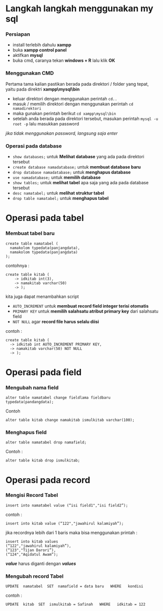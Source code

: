 # Langkah langkah menggunakan my sql
### Persiapan
- install terlebih dahulu **xampp**
- buka **xampp control panel**
- aktifkan **mysql**
- buka cmd, caranya tekan **windows + R** lalu klik **OK**

### Menggunakan CMD
Pertama tama kalian pastikan berada pada direktori / folder yang tepat, yaitu pada direktri **xampp\mysql\bin**
- keluar direktori dengan menggunakan perintah ```cd..```
- masuk / memilih direktori dengan menggunakan perintah ```cd namadirektori```
- maka gunakan perintah berikut ```cd xampp\mysql\bin```
- setelah anda berada pada direktori tersebut, masukan perintah ```mysql -u root -p``` lalu masukkan password

_jika tidak menggunakan password, langsung saja enter_

### Operasi pada database
- ```show databases;``` untuk **Melihat database** yang ada pada direktori tersebut
- ```create database namadatabase;``` untuk **membuat database baru**
- ```drop database namadatabase;``` untuk **menghapus database**
- ```use namadatabase;``` untuk **memilih database**
- ```show tables;``` untuk **melihat tabel** apa saja yang ada pada database tersebut
- ```desc namatabel;``` untuk **melihat struktur tabel**
- ```drop table namatabel;``` untuk **menghapus tabel**

# Operasi pada tabel
### Membuat tabel baru
```
create table namatabel (
  namakolom typedata(panjangdata),
  namakolom typedata(panjangdata)
);
```
contohnya :
```
create table kitab (
    -> idkitab int(3),
    -> namakitab varchar(50)
    -> );
```
kita juga dapat menambahkan script
- ```AUTO_INCREMENT``` untuk **membuat record field integer terisi otomatis**
- ```PRIMARY KEY``` untuk **memilih salahsatu atribut primary key** dari salahsatu field
- ```NOT NULL``` agar **record file harus selalu diisi**

contoh :
```
create table kitab (
  -> idkitab int AUTO_INCREMENT PRIMARY KEY,
  -> namakitab varchar(50) NOT NULL
  -> );
```
# Operasi pada field
### Mengubah nama field
```
alter table namatabel change fieldlama fieldbaru typedata(pandangdata);
```
Contoh
```
alter table kitab change namakitab ismulkitab varchar(100);
```

### Menghapus field
```
alter table namatabel drop namafield;
```
Contoh :
```
alter table kitab drop ismulkitab;
 ```
# Operasi pada record 
### Mengisi Record Tabel
```
insert into namatabel value (“isi field1","isi field2”);
```
contoh :
```
insert into kitab value (“122","jawahirul kalamiyah”);
```
jika recordnya lebih dari 1 baris maka bisa menggunakan printah :
```
insert into kitab values
(“122","jawahirul kalamiyah”),
(“123","Tijan Darori”),
(“124","Aqidatul Awam”);
```
_**value**_ harus diganti dengan _**values**_

### Mengubah record Tabel
```
UPDATE  namatabel  SET  namafield = data baru   WHERE   kondisi
```
contoh :
```
UPDATE  kitab  SET  ismulkitab = Safinah   WHERE   idkitab = 122
```
